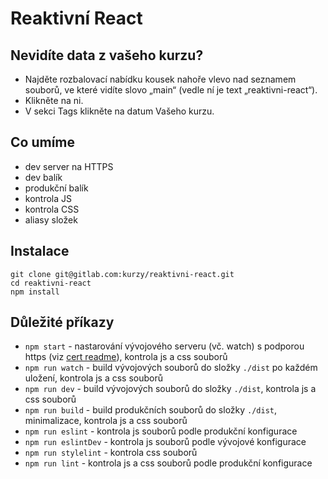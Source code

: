 # Reaktivní React

## Nevidíte data z vašeho kurzu?
- Najděte rozbalovací nabídku kousek nahoře vlevo nad seznamem souborů, ve které vidíte slovo „main“ (vedle ní je text „reaktivni-react“).
- Klikněte na ni.
- V sekci Tags klikněte na datum Vašeho kurzu.

## Co umíme
- dev server na HTTPS
- dev balík
- produkční balík
- kontrola JS
- kontrola CSS
- aliasy složek

## Instalace

 ```shell
 git clone git@gitlab.com:kurzy/reaktivni-react.git
 cd reaktivni-react
 npm install
 ```

## Důležité příkazy
- `npm start` - nastarování vývojového serveru (vč. watch) s podporou https (viz [cert readme](./cert/readme.md)), kontrola js a css souborů
- `npm run watch` - build vývojových souborů do složky `./dist` po každém uložení, kontrola js a css souborů
- `npm run dev` - build vývojových souborů do složky `./dist`, kontrola js a css souborů
- `npm run build` - build produkčních souborů do složky `./dist`, minimalizace, kontrola js a css souborů
- `npm run eslint` - kontrola js souborů podle produkční konfigurace
- `npm run eslintDev` - kontrola js souborů podle vývojové konfigurace
- `npm run stylelint` - kontrola css souborů
- `npm run lint` - kontrola js a css souborů podle produkční konfigurace
